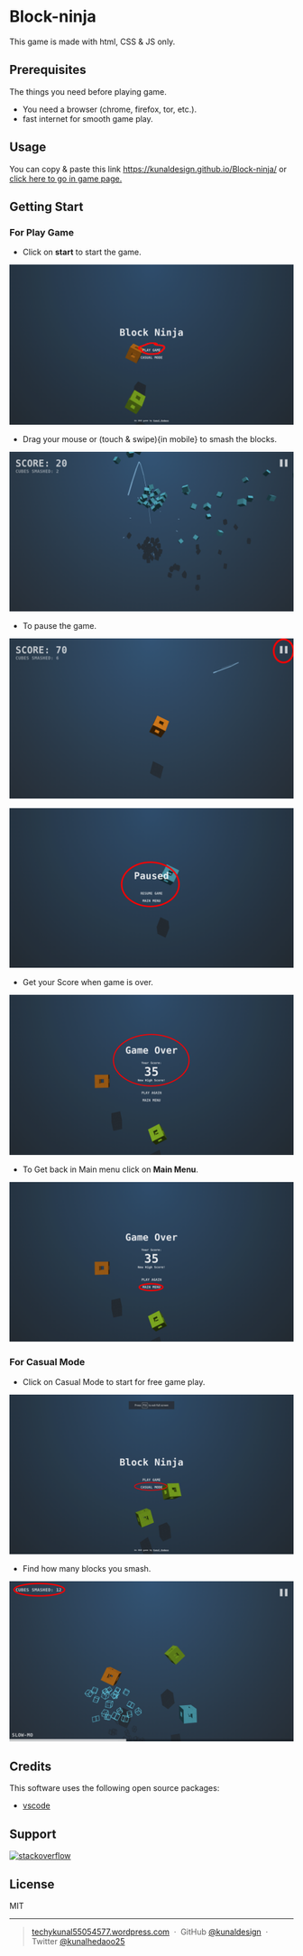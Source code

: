 # Block-ninja

This game is made with html, CSS &amp; JS only.

## Prerequisites

The things you need before playing game.

* You need a browser (chrome, firefox, tor, etc.).
* fast internet for smooth game play.

## Usage

You can copy & paste this link <https://kunaldesign.github.io/Block-ninja/> or [click here to go in game page.](https://kunaldesign.github.io/Block-ninja/)

## Getting Start

### For Play Game

* Click on **start** to start the game.

![Start](/images/start.png)

* Drag your mouse or (touch & swipe){in mobile} to smash the blocks.

![Smash](/images/smash.png)

* To pause the game.

![pause](/images/pause.png)

![after pause](/images/apause.png)

* Get your Score when game is over.

![Score](/images/score.png)

* To Get back in Main menu  click on **Main Menu**.

![Main Menu](/images/menu.png)

### For Casual Mode

* Click on Casual Mode to start for free game play.

![Casual](/images/casual.png)

* Find how many blocks you smash.

![block](/images/block.png)

## Credits

This software uses the following open source packages:

- [vscode](http://electron.atom.io/)

## Support

[![stackoverflow](https://stackoverflow.design/assets/img/logos/so/logo-stackoverflow.png "Stackoverflow")](https://stackoverflow.com/users/17478342/kunal-hedaoo)

## License

MIT

---

> [techykunal55054577.wordpress.com](https://techykunal55054577.wordpress.com/) &nbsp;&middot;&nbsp;
> GitHub [@kunaldesign](https://github.com/kunaldesign) &nbsp;&middot;&nbsp;
> Twitter [@kunalhedaoo25](https://twitter.com/kunalhedaoo25)
